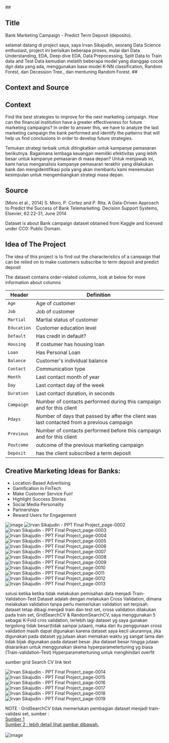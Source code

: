 
##<h2>Title</h2>
Bank Marketing Campaign - Predict Term Deposit (deposito).</br>

selamat datang di project saya, saya Irvan Sikajudin, seorang Data Science enthusiast, project ini berisikan beberapa proses, mulai dari Data Understanding, EDA, Deep dive EDA, Data Prepocessing, Split Data to Train data and Test Data kemudian melatih beberapa model yang dianggap cocok dgn data yang ada, menggunakan base model K-NN classification, Random Forest, dan Decession Tree., dan mentuning Random Forest.
##<h2>Context and Source</h2>

<h2>Context</h2>
Find the best strategies to improve for the next marketing campaign. How can the financial institution have a greater effectiveness for future marketing campaigns? In order to answer this, we have to analyze the last marketing campaign the bank performed and identify the patterns that will help us find conclusions in order to develop future strategies.<br>

Temukan strategi terbaik untuk ditingkatkan untuk kampanye pemasaran berikutnya. Bagaimana lembaga keuangan memiliki efektivitas yang lebih besar untuk kampanye pemasaran di masa depan? Untuk menjawab ini, kami harus menganalisis kampanye pemasaran terakhir yang dilakukan bank dan mengidentifikasi pola yang akan membantu kami menemukan kesimpulan untuk mengembangkan strategi masa depan.<br>

<h2>Source</h2>
[Moro et al., 2014] S. Moro, P. Cortez and P. Rita. A Data-Driven Approach to Predict the Success of Bank Telemarketing. Decision Support Systems, Elsevier, 62:22-31, June 2014

Dataset is about Bank campaign dataset obtained from Kaggle and licensed under CC0: Public Domain.

## Idea of The Project
The idea of ​​this project is to find out the characteristics of a campaign that can be relied on to make customers subscribe to term deposit and predict deposit

The dataset contains order-related columns, look at below for more information about columns

<table>
<thead><tr>
<th>Header</th>
<th>Definition</th>
</tr>
</thead>
<tbody>
<tr>
<td><code>Age</code></td>
<td>Age of customer</td>
</tr>
<tr>
<td><code>Job</code></td>
<td>Job of customer</td>
</tr>
<tr>
<td><code>Martial</code></td>
<td>Martial status of customer  </td>
</tr>
<tr>
<td><code>Education</code></td>
<td>Customer education level</td>
</tr>
<tr>
<td><code>Default</code></td>
<td>Has credit in default?</td>
</tr>
<tr>
<td><code>Housing</code></td>
<td>If costumer has housing loan</td>
</tr>
<tr>
<td><code>Loan</code></td>
<td>Has Personal Loan</td>
</tr>
<tr>
<td><code>Balance</code></td>
<td>Customer's individual balance</td>
</tr>
<tr>
<td><code>Contact</code></td>
<td>Communication type</td>
</tr>
<tr>
<td><code>Month</code></td>
<td>Last contact month of year </td>
</tr>
<tr>
<td><code>Day</code></td>
<td>Last contact day of the week</td>
</tr>
<tr>
<td><code>Duration</code></td>
<td>Last contact duration, in seconds</td>
</tr>
<tr>
<td><code>Campaign</code></td>
<td>Number of contacts performed during this campaign and for this client</td>
</tr>
<tr>
<td><code>Pdays</code></td>
<td>Number of days that passed by after the client was last contacted from a previous campaign</td>
</tr>
<tr>
<td><code>Previous</code></td>
<td>Number of contacts performed before this campaign and for this client</td>
</tr>
<tr>
<td><code>Poutcome</code></td>
<td>outcome of the previous marketing campaign </td>
</tr>
<tr>
<td><code>Deposit</code></td>
<td>has the client subscribed a term deposit</td>
</tr>
</tbody>
</table>


## <h2>Creative Marketing Ideas for Banks:</h2>


*   Location-Based Advertising
*   Gamification in FinTech
*   Make Customer Service Fun!
*   Highlight Success Stories
*   Social Media Personality
*   Partnerships
*   Reward Users for Engagement


![image](https://user-images.githubusercontent.com/41347634/176096942-23eaf3cc-cb8e-4d22-9507-addb1ba441b7.png)
![Irvan Sikajudin - PPT Final Project_page-0002](https://user-images.githubusercontent.com/41347634/176099065-5936f913-538e-465e-9296-f69f918464d7.jpg)
![Irvan Sikajudin - PPT Final Project_page-0003](https://user-images.githubusercontent.com/41347634/176099072-39c4e4d8-45aa-4c31-a440-723dc9364804.jpg)
![Irvan Sikajudin - PPT Final Project_page-0004](https://user-images.githubusercontent.com/41347634/176099076-0579c96a-f1a4-43f3-93b8-e379bf45b79d.jpg)
![Irvan Sikajudin - PPT Final Project_page-0005](https://user-images.githubusercontent.com/41347634/176099081-a6793e8b-d335-4514-bdd5-f63a5bbe007d.jpg)
![Irvan Sikajudin - PPT Final Project_page-0006](https://user-images.githubusercontent.com/41347634/176099086-b44f826d-d4da-4571-bc0b-d891dc346932.jpg)
![Irvan Sikajudin - PPT Final Project_page-0007](https://user-images.githubusercontent.com/41347634/176099091-3d58732e-b2a7-4ca7-9408-6df3b2e1e872.jpg)
![Irvan Sikajudin - PPT Final Project_page-0008](https://user-images.githubusercontent.com/41347634/176099094-7cc5ae93-34b8-4334-b141-86587c11c444.jpg)
![Irvan Sikajudin - PPT Final Project_page-0009](https://user-images.githubusercontent.com/41347634/176099097-3c7678d5-d5bd-4138-b872-f2c841af2f7a.jpg)
![Irvan Sikajudin - PPT Final Project_page-0010](https://user-images.githubusercontent.com/41347634/176099104-4f5d2657-d1d8-46c4-9f9d-f3d71ccc659e.jpg)
![Irvan Sikajudin - PPT Final Project_page-0011](https://user-images.githubusercontent.com/41347634/176099106-c742b997-0c43-41b3-bc0d-dde61eff697c.jpg)
![Irvan Sikajudin - PPT Final Project_page-0012](https://user-images.githubusercontent.com/41347634/176099109-33914920-e7e9-4ff8-8e95-102b7b612976.jpg)
![Irvan Sikajudin - PPT Final Project_page-0013](https://user-images.githubusercontent.com/41347634/176099113-d1475d86-bb20-44f7-83f5-253f5c278609.jpg)


solusi ketika ketika tidak melakukan pemisahan data menjadi Train-Validation-Test Dataset adalah dengan melakukan Cross Validation, dimana melakukan validation tanpa perlu memerlukan validation set terpisah. dataset tetap dibagi menjadi train dan test set, cross validation dilakukan pada train set, GridSearchCV & RandomSearchCV, saya menggunakan 5 sebagai K-Fold cros validation, terlebih lagi dataset yg saya gunakan tergolong tidak besar(tidak sampai jutaan), maka dari itu penggunaan cross validation masih dapat digunakan karena dataset saya kecil ukurannya, jika digunakan pada dataset yg jutaan akan memakan waktu yg sangat lama dan tidak bijak digunakan pada dataset besar. jika dataset besar hingga jutaan disarankan untuk menggunakan skema hyperparametertuning yg biasa (Train-validation-Test)
Hyperparametertuning untuk menghindari overfit

sumber grid Search CV link text

![Irvan Sikajudin - PPT Final Project_page-0014](https://user-images.githubusercontent.com/41347634/176099118-ca164c5d-db8a-41b5-844a-3e8f47a8087e.jpg)
![Irvan Sikajudin - PPT Final Project_page-0015](https://user-images.githubusercontent.com/41347634/176099129-cbd263a5-5d99-447d-a652-3fe95172bd93.jpg)
![Irvan Sikajudin - PPT Final Project_page-0016](https://user-images.githubusercontent.com/41347634/176099135-eaf17377-9cc3-4d5c-983c-272a89dd1105.jpg)
![Irvan Sikajudin - PPT Final Project_page-0017](https://user-images.githubusercontent.com/41347634/176099139-06c47e72-359c-4651-9194-a268aa4ec51d.jpg)
![Irvan Sikajudin - PPT Final Project_page-0018](https://user-images.githubusercontent.com/41347634/176099142-6f82eb25-cfa1-4313-a0f9-86604bac3c57.jpg)
![Irvan Sikajudin - PPT Final Project_page-0019](https://user-images.githubusercontent.com/41347634/176099144-31db80c7-d2eb-4805-8018-8aa595adc042.jpg)


NOTE : GridSearchCV tidak memerlukan pembagian dataset menjadi train-validasi set, sumber :</br> <a href="https://www.researchgate.net/post/Should_I_first_split_the_data_into_train_and_validation_sets_and_then_use_GridSearchCV_on_the_training_set_followed_by_K_Fold_CV_on_my_training_set">Sumber 1</a></br>
<a href="https://www.quora.com/In-scikit-learn-in-GridSearchCV-can-I-manually-set-validation-set-examples-for-cross-validation">Sumber 2 : lebih detail lihat gambar dibawah.</a></br></br>
![image](https://user-images.githubusercontent.com/41347634/176102262-867208f8-0adf-479e-aad3-c0ab9c93a128.png)



